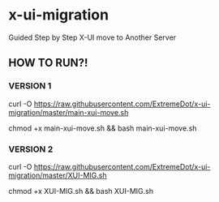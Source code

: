 # x-ui-migration
Guided Step by Step X-UI move to Another Server


## HOW TO RUN?!

### VERSION 1

curl -O https://raw.githubusercontent.com/ExtremeDot/x-ui-migration/master/main-xui-move.sh

chmod +x main-xui-move.sh && bash main-xui-move.sh

### VERSION 2

curl -O https://raw.githubusercontent.com/ExtremeDot/x-ui-migration/master/XUI-MIG.sh

chmod +x XUI-MIG.sh && bash XUI-MIG.sh
